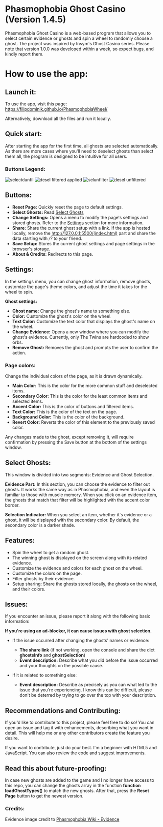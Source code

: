 # Phasmophobia Ghost Casino (Version 1.4.5)

Phasmophobia Ghost Casino is a web-based program that allows you to select certain evidence or ghosts and spin a wheel to randomly choose a ghost. The project was inspired by Insym's Ghost Casino series. Please note that version 1.0.0 was developed within a week, so expect bugs, and kindly report them.

# How to use the app:

## Launch it:

To use the app, visit this page: https://filipdominik.github.io/PhasmophobiaWheel/

Alternatively, download all the files and run it locally.

## Quick start:

After starting the app for the first time, all ghosts are selected automatically. As there are more cases where you'll need to deselect ghosts than select them all, the program is designed to be intuitive for all users.

### Buttons Legend:

![selectdunfil](https://github.com/Filipdominik/PhasmophobiaWheel/assets/57330830/2b19a14a-084f-4e78-90ea-c1df70864bb0)
![desel filtered applied](https://github.com/Filipdominik/PhasmophobiaWheel/assets/57330830/bc4d3c03-9cad-46e4-9bc6-53ec52675b3f)
![selunfilter](https://github.com/Filipdominik/PhasmophobiaWheel/assets/57330830/c6dfaac2-bdca-4db2-972a-35c948c7dd6f)
![desel unfiltered](https://github.com/Filipdominik/PhasmophobiaWheel/assets/57330830/3789c382-83e9-4848-aad1-717962a9767a)

## Buttons:

- **Reset Page:** Quickly reset the page to default settings.
- **Select Ghosts:** Read [Select Ghosts](#select-ghosts)
- **Change Settings:** Opens a menu to modify the page's settings and stored ghosts. Refer to the [Settings](#settings) section for more information.
- **Share:** Share the current ghost setup with a link. If the app is hosted locally, remove the http://127.0.0.1:5500/(index.html) part and share the data starting with */?* to your friend.
- **Save Setup:** Stores the current ghost settings and page settings in the browser's storage.
- **About & Credits:** Redirects to this page.

## Settings:

In the settings menu, you can change ghost information, remove ghosts, customize the page's theme colors, and adjust the time it takes for the wheel to spin.

**Ghost settings:** 

- **Ghost name:** Change the ghost's name to something else.
- **Color:** Customize the ghost's color on the wheel.
- **Text Color:** Customize the text color that displays the ghost's name on the wheel.
- **Change Evidence:** Opens a new window where you can modify the ghost's evidence. Currently, only The Twins are hardcoded to show orbs.
- **Remove Ghost:** Removes the ghost and prompts the user to confirm the action.

### Page colors:

Change the individual colors of the page, as it is drawn dynamically.

- **Main Color:** This is the color for the more common stuff and deselected items.
- **Secondary Color:** This is the color for the least common items and selected items.
- **Accent Color:** This is the color of buttons and filtered items.
- **Text Color:** This is the color of the text on the page.
- **Background Color:** This is the color of the background.
- **Revert Color:** Reverts the color of this element to the previously saved color.

Any changes made to the ghost, except removing it, will require confirmation by pressing the Save button at the bottom of the settings window.

## Select Ghosts:

This window is divided into two segments: Evidence and Ghost Selection.

**Evidence Part:** In this section, you can choose the evidence to filter out ghosts. It works the same way as in Phasmophobia, and even the layout is familiar to those with muscle memory. When you click on an evidence item, the ghosts that match that filter will be highlighted with the accent color border.

**Selection Indicator:** When you select an item, whether it's evidence or a ghost, it will be displayed with the secondary color. By default, the secondary color is a darker shade.

## Features:

- Spin the wheel to get a random ghost.
- The winning ghost is displayed on the screen along with its related evidence.
- Customize the evidence and colors for each ghost on the wheel.
- Customize the colors on the page.
- Filter ghosts by their evidence.
- Setup sharing: Share the ghosts stored locally, the ghosts on the wheel, and their colors.

## Issues:

If you encounter an issue, please report it along with the following basic information:

**If you're using an ad-blocker, it can cause issues with ghost selection.**

- If the issue occurred after changing the ghosts' names or evidence:
  - **The share link** (if not working, open the console and share the dict **ghostsInfo** and **ghostSelection**)
  - **Event description:** Describe what you did before the issue occurred and your thoughts on the possible cause.

- If it is related to something else:
  - **Event description:** Describe as precisely as you can what led to the issue that you're experiencing. I know this can be difficult, please don't be deterred by trying to go over the top with your description.

## Recommendations and Contributing:

If you'd like to contribute to this project, please feel free to do so! You can open an issue and tag it with enhancements, describing what you want in detail. This will help me or any other contributors create the feature you desire.

If you want to contribute, just do your best. I'm a beginner with HTML5 and JavaScript. You can also review the code and suggest improvements.

## Read this about future-proofing:

In case new ghosts are added to the game and I no longer have access to this repo, you can change the ghosts array in the function **function loadGhostTypes()** to match the new ghosts. After that, press the **Reset Page** button to get the newest version.

### Credits:

Evidence image credit to [Phasmophobia Wiki - Evidence](https://phasmophobia.fandom.com/wiki/Evidence)
